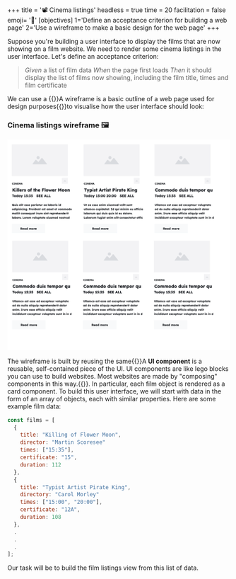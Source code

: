 +++
title = '📽️ Cinema listings'
headless = true
time = 20
facilitation = false
emoji= '🧩'
[objectives]
    1='Define an acceptance criterion for building a web page'
    2='Use a wireframe to make a basic design for the web page'
+++

Suppose you're building a user interface to display the films that are now showing on a film website. We need to render some cinema listings in the user interface. Let's define an acceptance criterion:

> _Given_ a list of film data
> _When_ the page first loads
> _Then_ it should display the list of films now showing, including the film title, times and film certificate

We can use a {{<tooltip title="wireframe">}}A wireframe is a basic outline of a web page used for design purposes{{</tooltip>}}to visualise how the user interface should look:

### Cinema listings wireframe 🖼️

![film-cards](film-cards.png)

The wireframe is built by reusing the same{{<tooltip title="UI component">}}A **UI component** is a reusable, self-contained piece of the UI. UI components are like lego blocks you can use to build websites. Most websites are made by "composing" components in this way.{{</tooltip>}}. In particular, each film object is rendered as a card component. To build this user interface, we will start with data in the form of an array of objects, each with similar properties. Here are some example film data:

```js
const films = [
  {
    title: "Killing of Flower Moon",
    director: "Martin Scoresee"
    times: ["15:35"],
    certificate: "15",
    duration: 112
  },
  {
    title: "Typist Artist Pirate King",
    directory: "Carol Morley"
    times: ["15:00", "20:00"],
    certificate: "12A",
    duration: 108
  },
  .
  .
  .
];
```

Our task will be to build the film listings view from this list of data.
